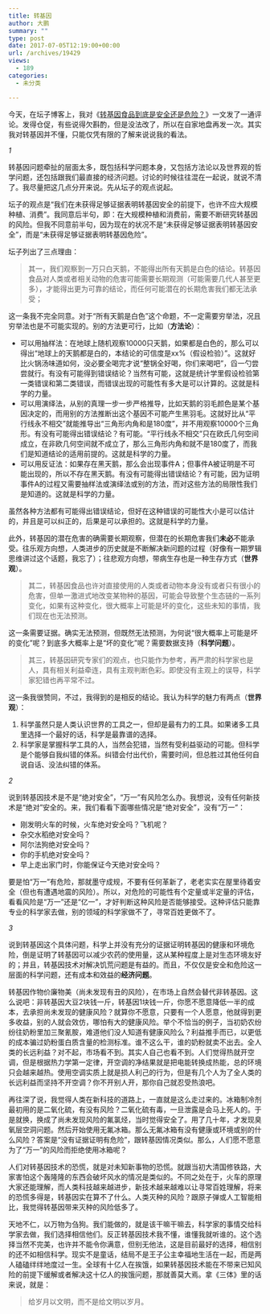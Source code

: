 ```yaml
---
title: 转基因
author: 大鹏
summary: ""
type: post
date: 2017-07-05T12:19:00+00:00
url: /archives/19429
views:
  - 189
categories:
  - 未分类

---
```

今天，在坛子博客上，我对《[转基因食品到底是安全还是危险？][1]》一文发了一通评论。发得仓促，有些说得欠斟酌，但是没法改了，所以在自家地盘再发一次。其实我对转基因并不懂，只能仅凭有限的了解来说说我的看法。

_1_

转基因问题牵扯的层面太多，既包括科学问题本身，又包括方法论以及世界观的哲学问题，还包括跟我们最直接的经济问题。讨论的时候往往混在一起说，就说不清了。我尽量把这几点分开来说。先从坛子的观点说起。

坛子的观点是“我们在未获得足够证据表明转基因安全的前提下，也许不应大规模种植、消费”。我同意后半句，即：在大规模种植和消费前，需要不断研究转基因的风险。但我不同意前半句，因为现在的状况不是“未获得足够证据表明转基因安全”，而是“未获得足够证据表明转基因危险”。

坛子列出了三点理由：

> 其一，我们观察到一万只白天鹅，不能得出所有天鹅是白色的结论。转基因食品对人类或者相关动物的危害可能需要长期观测（可能需要几代人甚至更多），才能得出更为可靠的结论，而任何可能潜在的长期危害我们都无法承受；

这一条我不完全同意。对于“所有天鹅是白色”这个命题，不一定需要穷举法，况且穷举法也是不可能实现的。别的方法更可行，比如（**方法论**）：

  * 可以用抽样法：在地球上随机观察10000只天鹅，如果都是白色的，那么可以得出“地球上的天鹅都是白的，本结论的可信度是xx%（假设检验）”。这就好比火锅汤味道如何，没必要全喝完才说“整锅全好喝，你们来喝吧”，舀一勺尝尝就行。有没有可能得到错误结论？当然有可能，这就是统计学里假设检验第一类错误和第二类错误，而错误出现的可能性有多大是可以计算的。这就是科学的力量。
  * 可以用演绎法，从别的真理一步一步严格推导，比如天鹅的羽毛颜色是某个基因决定的，而用别的方法推断出这个基因不可能产生黑羽毛。这就好比从“平行线永不相交”就能推导出“三角形内角和是180度”，并不用观察10000个三角形。有没有可能得出错误结论？有可能。“平行线永不相交”只在欧氏几何空间成立，在非欧几何空间就不成立了，那么三角形内角和就不是180度了，而我们是知道结论的适用前提的。这就是科学的力量。
  * 可以用反证法：如果存在黑天鹅，那么会出现事件A；但事件A被证明是不可能出现的，所以不存在黑天鹅。有没有可能得出错误结论？有可能，因为证明事件A的过程又需要抽样法或演绎法或别的方法，而对这些方法的局限性我们是知道的。这就是科学的力量。

虽然各种方法都有可能得出错误结论，但好在这种错误的可能性大小是可以估计的，并且是可以纠正的，后果是可以承担的。这就是科学的力量。

此外，转基因的潜在危害的确需要长期观察，但潜在的长期危害我们**未必**不能承受。往乐观方向想，人类进步的历史就是不断解决新问题的过程（好像有一期罗辑思维讲过这个话题，我忘了）；往悲观方向想，带病生存也是一种生存方式（**世界观**）。

> 其二，转基因食品也许对直接使用的人类或者动物本身没有或者只有很小的危害，但单一激进式地改变某物种的基因，可能会导致整个生态链的一系列变化，如果有这种变化，很大概率上可能是坏的变化，这些未知的事情，我们现在也无法预测。

这一条需要证据。确实无法预测，但既然无法预测，为何说“很大概率上可能是坏的变化”呢？到底多大概率上是“坏的变化”呢？需要数据支持（**科学问题**）。

> 其三，转基因研究专家们的观点，也只能作为参考，再严肃的科学家也是人，具有相关利益牵连，具有主观判断色彩。即使没有主观上的误导，科学家犯错也再平常不过。

这一条我很赞同，不过，我得到的是相反的结论。我认为科学的魅力有两点（**世界观**）：

  1. 科学虽然只是人类认识世界的工具之一，但却是最有力的工具。如果诸多工具里选择一个最好的话，科学是最靠谱的选择。
  2. 科学家是掌握科学工具的人，当然会犯错，当然有受利益驱动的可能。但科学是个能够自我纠错的体系。纠错会付出代价，需要时间，但总胜过其他任何自说自话、没法纠错的体系。

_2_

说到转基因技术是不是“绝对安全”，“万一”有风险怎么办。我想说，没有任何新技术是“绝对”安全的。来，我们看看下面哪些情况是“绝对安全”，没有“万一”：

  * 刚发明火车的时候，火车绝对安全吗？飞机呢？
  * 杂交水稻绝对安全吗？
  * 阿尔法狗绝对安全吗？
  * 你的手机绝对安全吗？
  * 早上走出家门时，你能保证今天绝对安全吗？

要是怕“万一”有危险，那就墨守成规，不要有任何革新了，老老实实在屋里待着安全（但也有遭遇地震的风险）。所以，对危险的可能性有个定量或半定量的评估，看看风险是“万一”还是“亿一”，才好判断这种风险是否能够接受。这种评估只能靠专业的科学家去做，别的领域的科学家做不了，寻常百姓更做不了。

_3_

说到转基因这个具体问题，科学上并没有充分的证据证明转基因的健康和环境危险，倒是证明了转基因可以减少农药的使用量，这从某种程度上是对生态环境友好的；并且，转基因技术对解决饥荒问题是有益的。而且，不仅仅是安全和危险这一层面的科学问题，还有成本和效益的**经济问题**。

转基因作物价廉物美（尚未发现有丑的风险），在市场上自然会替代非转基因。这么说吧：非转基因大豆2块钱一斤，转基因1块钱一斤，你愿不愿意降低一半的成本，去承担尚未发现的健康风险？就算你不愿意，只要有一个人愿意，他就得到更多收益，别的人就会效仿，哪怕有大的健康风险。举个不恰当的例子，当初奶农纷纷往奶粉里加三聚氰胺，难道他们没人知道有健康风险么？利益推手而已，以更低的成本骗过奶粉蛋白质含量的检测标准。谁不这么干，谁的奶粉就卖不出去。全人类的长远利益？对不起，市场看不到。其实人自己也看不到。人们觉得热就开空调，但是根据热力学第一定律，开空调的净结果就是把电能转换成热能，总的环境只会越来越热。使用空调实质上就是损人利己的行为，但是有几个人为了全人类的长远利益而坚持不开空调？你不开别人开，那你自己就忍受热浪吧。

再往深了说，我觉得人类在新科技的道路上，一直就是这么走过来的。冰箱制冷剂最初用的是二氧化硫，有没有风险？二氧化硫有毒，一旦泄露是会马上死人的。于是就换，换成了尚未发现风险的氟氯烃，当时觉得安全了。用了几十年，才发现臭氧层空洞问题。然后开始使用无氟冰箱。那么无氟冰箱有没有健康或环境或别的什么风险？答案是“没有证据证明有危险”，跟转基因情况类似。那么，人们愿不愿意为了“万一”的风险而拒绝使用冰箱呢？

人们对转基因技术的恐慌，就是对未知新事物的恐慌。就跟当初大清国修铁路，大家害怕这个轰隆隆的东西会破坏风水的情况是类似的。不同之处在于，火车的原理大家还能理解，而人类科技越来越进步，新技术越来越难以让寻常百姓理解，将来的恐慌多得是，转基因实在算不了什么。人类灭种的风险？跟原子弹或人工智能相比，我觉得转基因带来灭种的风险低多了。

天地不仁，以万物为刍狗。我们能做的，就是该干嘛干嘛去，科学家的事情交给科学家去做，我们选择相信他们。反正转基因技术我不懂，谁懂我就听谁的。这个选择当然不完美，也许并不能令你满意，但别无他法，这是目前最好的选择，相信别的还不如相信科学。现实不是童话，结局不是王子公主幸福地生活在一起，而是两人磕磕绊绊地度过一生。全球有十亿人在挨饿，如果转基因技术能在不带来已知风险的前提下缓解或者解决这十亿人的挨饿问题，那就善莫大焉。拿《三体》里的话来说，就是：

> 给岁月以文明，而不是给文明以岁月。

 [1]: https://tumutanzi.com/archives/15861

